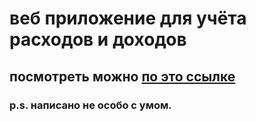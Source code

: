 # веб приложение для учёта расходов и доходов
## посмотреть можно [по это ссылке](https://priceless-sammet-a77218.netlify.app)
### p.s. написано не особо с умом. 
